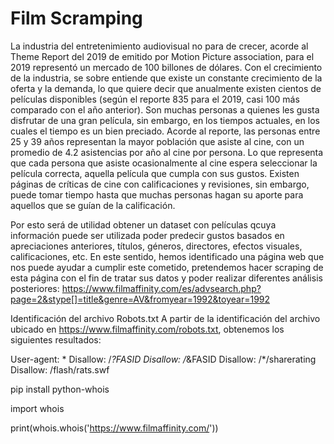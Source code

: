 # Film Scramping

La industria del entretenimiento audiovisual no para de crecer, acorde al Theme Report del 2019  de emitido por Motion Picture association, para el 2019 representó un mercado de 100 billones de dólares. Con el crecimiento de la industria, se sobre entiende que existe un constante crecimiento de la oferta y la demanda, lo que quiere decir que anualmente existen cientos de películas disponibles (según el reporte 835 para el 2019, casi 100 más comparado con el año anterior). Son muchas personas a quienes les gusta disfrutar de una gran película, sin embargo, en los tiempos actuales, en los cuales el tiempo es un bien preciado.
Acorde al reporte, las personas entre 25 y 39 años representan la mayor población que asiste al cine, con un promedio de 4.2 asistencias por año al cine por persona. Lo que representa que cada persona que asiste ocasionalmente al cine espera seleccionar la película correcta, aquella película que cumpla con sus gustos. Existen páginas de críticas de cine con calificaciones y revisiones, sin embargo, puede tomar tiempo hasta que muchas personas hagan su aporte para aquellos que se guían de la calificación.

Por esto será de utilidad obtener un dataset con películas qcuya información puede ser utilizada poder predecir gustos basados en apreciaciones anteriores, títulos, géneros, directores, efectos visuales, calificaciones, etc. 
En este sentido, hemos identificado una página web que nos puede ayudar a cumplir este cometido, pretendemos hacer scraping de esta página con el fin de tratar sus datos y poder realizar diferentes análisis posteriores:
https://www.filmaffinity.com/es/advsearch.php?page=2&stype[]=title&genre=AV&fromyear=1992&toyear=1992

Identificación del archivo Robots.txt
A partir de la identificación del archivo ubicado en https://www.filmaffinity.com/robots.txt, obtenemos los siguientes resultados:

User-agent: *
Disallow: /*?FASID
Disallow: /*&FASID
Disallow: /*/sharerating
Disallow: /flash/rats.swf

pip install python-whois

import whois 

print(whois.whois('https://www.filmaffinity.com/'))

